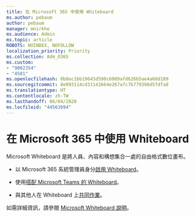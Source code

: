 ```yaml
---
title: 在 Microsoft 365 中使用 Whiteboard
ms.author: pebaum
author: pebaum
manager: mnirkhe
ms.audience: Admin
ms.topic: article
ROBOTS: NOINDEX, NOFOLLOW
localization_priority: Priority
ms.collection: Adm_O365
ms.custom:
- "9002354"
- "4581"
ms.openlocfilehash: 0b8ec1bb19643d590c6009afd626b5ae4a60d109
ms.sourcegitcommit: 8e093114cd31141664e267a7c7b779398d5fdfa8
ms.translationtype: HT
ms.contentlocale: zh-TW
ms.lasthandoff: 06/04/2020
ms.locfileid: "44563694"
---
```

# <a name="use-whiteboard-with-microsoft-365"></a>在 Microsoft 365 中使用 Whiteboard

Microsoft Whiteboard 是將人員、內容和構想集合一處的自由格式數位畫布。 

- 以 Microsoft 365 系統管理員身分[啟用 Whiteboard](https://support.office.com/article/d236aef8-fcdf-4b5e-b5d7-7f157461e920#bkmk_07)。 

- 使用[搭配 Microsoft Teams 的 Whiteboard](https://support.microsoft.com/office/7a6e7218-e9dc-4ccc-89aa-b1a0bb9c31ee)。 

- 與其他人在 Whiteboard 上[共同作業](https://support.office.com/article/d236aef8-fcdf-4b5e-b5d7-7f157461e920#bkmk_27)。 

如需詳細資訊，請參閱 [Microsoft Whiteboard 說明](https://support.office.com/article/d236aef8-fcdf-4b5e-b5d7-7f157461e920)。 
